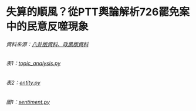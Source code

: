 # 失算的順風？從PTT輿論解析726罷免案中的民意反噬現象


###### 資料來源：[八卦版資料、政黑版資料](https://drive.google.com/drive/folders/1NG00mEEn8fCqJxzYULeKL7b-4CoMBY0_?usp=sharing)
###### 表1：[topic_analysis.py](https://github.com/wisdomnet/726/blob/main/topic_analysis.py)
###### 表2：[entity.py](https://github.com/wisdomnet/726/blob/main/entity.py)
###### 圖1：[sentiment.py](https://github.com/wisdomnet/726/blob/main/sentiment.py)

